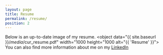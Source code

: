 ```yaml
---
layout: page
title: Resume
permalink: /resume/
position: 2
---
```


Below is an up-to-date image of my resume. 
<object data="{{ site.baseurl }}/_media_/cur_resume.pdf" width="1000 height="1000 alt="{{ 'Resume' }}">
You can also find more information about me on my [LinkedIn](https://www.linkedin.com/in/alice-getmanchuk-198a6b197/)